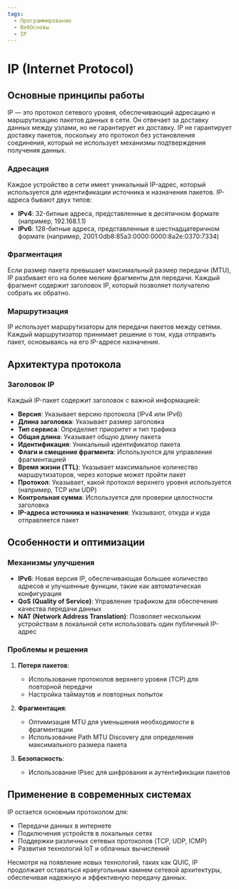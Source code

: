 ```yaml
---
tags:
  - Программирование
  - ВебОсновы
  - IP
---
```


# IP (Internet Protocol)

## Основные принципы работы

IP — это протокол сетевого уровня, обеспечивающий адресацию и маршрутизацию пакетов данных в сети. Он отвечает за доставку данных между узлами, но не гарантирует их доставку.
IP не гарантирует доставку пакетов, поскольку это протокол без установления соединения, который не использует механизмы подтверждения получения данных.
### Адресация

Каждое устройство в сети имеет уникальный IP-адрес, который используется для идентификации источника и назначения пакетов. IP-адреса бывают двух типов:
- **IPv4**: 32-битные адреса, представленные в десятичном формате (например, 192.168.1.1)
- **IPv6**: 128-битные адреса, представленные в шестнадцатеричном формате (например, 2001:0db8:85a3:0000:0000:8a2e:0370:7334)

### Фрагментация

Если размер пакета превышает максимальный размер передачи (MTU), IP разбивает его на более мелкие фрагменты для передачи. Каждый фрагмент содержит заголовок IP, который позволяет получателю собрать их обратно.

### Маршрутизация

IP использует маршрутизаторы для передачи пакетов между сетями. Каждый маршрутизатор принимает решение о том, куда отправить пакет, основываясь на его IP-адресе назначения.

## Архитектура протокола

### Заголовок IP
Каждый IP-пакет содержит заголовок с важной информацией:
- **Версия**: Указывает версию протокола (IPv4 или IPv6)
- **Длина заголовка**: Указывает размер заголовка
- **Тип сервиса**: Определяет приоритет и тип трафика
- **Общая длина**: Указывает общую длину пакета
- **Идентификация**: Уникальный идентификатор пакета
- **Флаги и смещение фрагмента**: Используются для управления фрагментацией
- **Время жизни (TTL)**: Указывает максимальное количество маршрутизаторов, через которые может пройти пакет
- **Протокол**: Указывает, какой протокол верхнего уровня используется (например, TCP или UDP)
- **Контрольная сумма**: Используется для проверки целостности заголовка
- **IP-адреса источника и назначения**: Указывают, откуда и куда отправляется пакет

## Особенности и оптимизации

### Механизмы улучшения
- **IPv6**: Новая версия IP, обеспечивающая большее количество адресов и улучшенные функции, такие как автоматическая конфигурация
- **QoS (Quality of Service)**: Управление трафиком для обеспечения качества передачи данных
- **NAT (Network Address Translation)**: Позволяет нескольким устройствам в локальной сети использовать один публичный IP-адрес

### Проблемы и решения
1. **Потеря пакетов**:
   - Использование протоколов верхнего уровня (TCP) для повторной передачи
   - Настройка таймаутов и повторных попыток

2. **Фрагментация**:
   - Оптимизация MTU для уменьшения необходимости в фрагментации
   - Использование Path MTU Discovery для определения максимального размера пакета

3. **Безопасность**:
   - Использование IPsec для шифрования и аутентификации пакетов

## Применение в современных системах

IP остается основным протоколом для:
- Передачи данных в интернете
- Подключения устройств в локальных сетях
- Поддержки различных сетевых протоколов (TCP, UDP, ICMP)
- Развития технологий IoT и облачных вычислений

Несмотря на появление новых технологий, таких как QUIC, IP продолжает оставаться краеугольным камнем сетевой архитектуры, обеспечивая надежную и эффективную передачу данных.